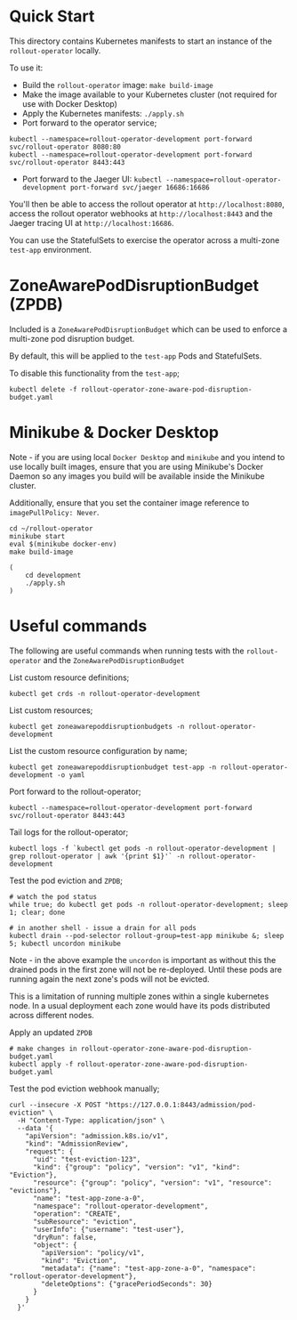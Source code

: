 # Quick Start

This directory contains Kubernetes manifests to start an instance of the `rollout-operator` locally.

To use it:

* Build the `rollout-operator` image: `make build-image`
* Make the image available to your Kubernetes cluster (not required for use with Docker Desktop)
* Apply the Kubernetes manifests: `./apply.sh`
* Port forward to the operator service;
```
kubectl --namespace=rollout-operator-development port-forward svc/rollout-operator 8080:80
kubectl --namespace=rollout-operator-development port-forward svc/rollout-operator 8443:443
```
* Port forward to the Jaeger UI: `kubectl --namespace=rollout-operator-development port-forward svc/jaeger 16686:16686`

You'll then be able to access the rollout operator at `http://localhost:8080`, access the rollout operator webhooks at `http://localhost:8443` and the Jaeger tracing UI at `http://localhost:16686`.

You can use the StatefulSets to exercise the operator across a multi-zone `test-app` environment.

# ZoneAwarePodDisruptionBudget (ZPDB)

Included is a `ZoneAwarePodDisruptionBudget` which can be used to enforce a multi-zone pod disruption budget.

By default, this will be applied to the `test-app` Pods and StatefulSets.

To disable this functionality from the `test-app`;

```text
kubectl delete -f rollout-operator-zone-aware-pod-disruption-budget.yaml
```

# Minikube & Docker Desktop

Note - if you are using local `Docker Desktop` and `minikube` and you intend to use locally built images, ensure that you are using Minikube's Docker Daemon so any images you build will be available inside the Minikube cluster.

Additionally, ensure that you set the container image reference to `imagePullPolicy: Never`.

```
cd ~/rollout-operator
minikube start
eval $(minikube docker-env)
make build-image

(
    cd development
    ./apply.sh
)
```

# Useful commands

The following are useful commands when running tests with the `rollout-operator` and the `ZoneAwarePodDisruptionBudget`

List custom resource definitions;
```
kubectl get crds -n rollout-operator-development
```

List custom resources;
```
kubectl get zoneawarepoddisruptionbudgets -n rollout-operator-development
```

List the custom resource configuration by name;
```
kubectl get zoneawarepoddisruptionbudget test-app -n rollout-operator-development -o yaml 
```

Port forward to the rollout-operator;
```
kubectl --namespace=rollout-operator-development port-forward svc/rollout-operator 8443:443
```

Tail logs for the rollout-operator;
```
kubectl logs -f `kubectl get pods -n rollout-operator-development | grep rollout-operator | awk '{print $1}'` -n rollout-operator-development
```

Test the pod eviction and `ZPDB`;
```
# watch the pod status
while true; do kubectl get pods -n rollout-operator-development; sleep 1; clear; done
```

```
# in another shell - issue a drain for all pods
kubectl drain --pod-selector rollout-group=test-app minikube &; sleep 5; kubectl uncordon minikube
```

Note - in the above example the `uncordon` is important as without this the drained pods in the first zone will not be re-deployed. Until these pods are running again the next zone's pods will not be evicted.

This is a limitation of running multiple zones within a single kubernetes node. In a usual deployment each zone would have its pods distributed across different nodes.

Apply an updated `ZPDB`
```
# make changes in rollout-operator-zone-aware-pod-disruption-budget.yaml
kubectl apply -f rollout-operator-zone-aware-pod-disruption-budget.yaml
```

Test the pod eviction webhook manually;
```
curl --insecure -X POST "https://127.0.0.1:8443/admission/pod-eviction" \
  -H "Content-Type: application/json" \
  --data '{
    "apiVersion": "admission.k8s.io/v1",
    "kind": "AdmissionReview",
    "request": {
      "uid": "test-eviction-123",
      "kind": {"group": "policy", "version": "v1", "kind": "Eviction"},
      "resource": {"group": "policy", "version": "v1", "resource": "evictions"},
      "name": "test-app-zone-a-0",
      "namespace": "rollout-operator-development",
      "operation": "CREATE",
      "subResource": "eviction",
      "userInfo": {"username": "test-user"},
      "dryRun": false,
      "object": {
        "apiVersion": "policy/v1",
        "kind": "Eviction",
        "metadata": {"name": "test-app-zone-a-0", "namespace": "rollout-operator-development"},
        "deleteOptions": {"gracePeriodSeconds": 30}
      }
    }
  }'
```
